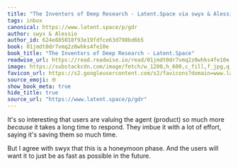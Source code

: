 ```yaml
---
title: "The Inventors of Deep Research - Latent.Space via swyx & Alessio"
tags: inbox
canonical: https://www.latent.space/p/gdr
author: swyx & Alessio
author_id: 624e885018f93e19fdfce63d798bd6b5
book: 01jmdt0dr7vmq2z0whks4fe10e
book_title: "The Inventors of Deep Research - Latent.Space"
readwise_url: https://read.readwise.io/read/01jmdt0dr7vmq2z0whks4fe10e
image: https://substackcdn.com/image/fetch/w_1200,h_600,c_fill,f_jpg,q_auto:good,fl_progressive:steep,g_auto/https%3A%2F%2Fsubstack-video.s3.amazonaws.com%2Fvideo_upload%2Fpost%2F157348543%2F213917e3-f26f-4126-b4b5-cf55b6eb0b24%2Ftranscoded-1739896873.png
favicon_url: https://s2.googleusercontent.com/s2/favicons?domain=www.latent.space
source_emoji: 🌐
show_book_meta: true
hide_title: true
source_url: "https://www.latent.space/p/gdr"
---
```


It's so interesting that users are valuing the agent (product) so much more *because* it takes a long time to respond. They imbue it with a lot of effort, saying it's saving them so much time.

But I agree with swyx that this is a honeymoon phase. And the users will want it to just be as fast as possible in the future.